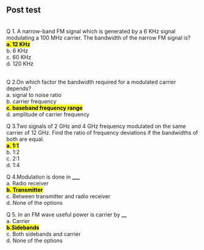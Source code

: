 ## Post test

<br>
Q 1.	A narrow-band FM signal which is generated by a 6 KHz signal modulating a 100 MHz carrier. The bandwidth of the narrow FM signal is?<br>
<mark><b>a. 12 KHz<br></b></mark>
b. 6 KHz<br>
c. 60 KHz<br>
d. 120 KHz<br><br>

Q 2.On which factor the bandwidth required for a modulated carrier depends?<br>
a. signal to noise ratio<br>
b. carrier frequency<br>
<mark><b>c. baseband frequency range<br></b></mark>
d. amplitude of carrier frequency<br>

Q 3.Two signals of 2 GHz and 4 GHz frequency modulated on the same carrier of 12 GHz. Find the ratio of frequency deviations if the bandwidths of both are equal.<br>
<mark><b>a. 1:1<br></b></mark>
b. 1:2<br>
c. 2:1<br>
d. 1:4<br>

Q 4.Modulation is done in **\_\_\_**<br>
a. Radio receiver<br>
<mark><b>b. Transmitter<br></b></mark>
c. Between transmitter and radio receiver<br>
d. None of the options<br>

Q 5. In an FM wave useful power is carrier by **\_\_** <br>
a. Carrier<br>
<mark><b>b.Sidebands<br></b></mark>
c. Both sidebands and carrier<br>
d. None of the options<br>

